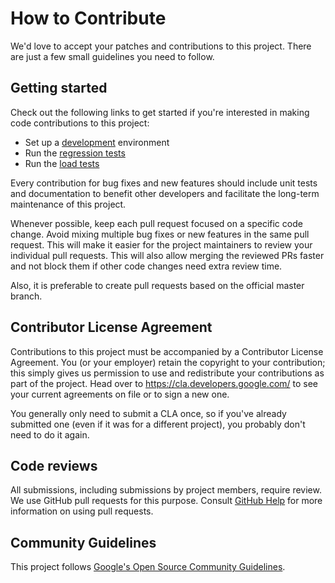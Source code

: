 # How to Contribute

We'd love to accept your patches and contributions to this project. There are
just a few small guidelines you need to follow.

## Getting started

Check out the following links to get started if you're interested in making code contributions
to this project:

-   Set up a [development](development.md) environment
-   Run the [regression tests](regression-tests.md)
-   Run the [load tests](load-tests.md)

Every contribution for bug fixes and new features should include unit tests and documentation to
benefit other developers and facilitate the long-term maintenance of this project.

Whenever possible, keep each pull request focused on a specific code change. Avoid mixing multiple
bug fixes or new features in the same pull request. This will make it easier for the project
maintainers to review your individual pull requests. This will also allow merging the reviewed
PRs faster and not block them if other code changes need extra review time.

Also, it is preferable to create pull requests based on the official master branch.

## Contributor License Agreement

Contributions to this project must be accompanied by a Contributor License
Agreement. You (or your employer) retain the copyright to your contribution;
this simply gives us permission to use and redistribute your contributions as
part of the project. Head over to <https://cla.developers.google.com/> to see
your current agreements on file or to sign a new one.

You generally only need to submit a CLA once, so if you've already submitted one
(even if it was for a different project), you probably don't need to do it
again.

## Code reviews

All submissions, including submissions by project members, require review. We
use GitHub pull requests for this purpose. Consult
[GitHub Help](https://help.github.com/articles/about-pull-requests/) for more
information on using pull requests.

## Community Guidelines

This project follows
[Google's Open Source Community Guidelines](https://opensource.google.com/conduct/).
